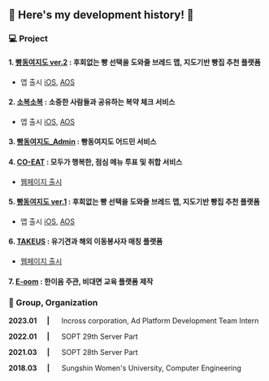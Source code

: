 ## 🌈 Here's my development history! 🌈

### 💻 Project

#### 1. [빵동여지도 ver.2](https://github.com/kanghanhee/BBangMap-Server) : 후회없는 빵 선택을 도와줄 브레드 맵, 지도기반 빵집 추천 플랫폼
- 앱 출시 [iOS](https://apps.apple.com/kr/app/%EB%B9%B5%EB%8F%99%EC%97%AC%EC%A7%80%EB%8F%84/id1595032110), [AOS](https://play.google.com/store/apps/details?id=bbangmap.com&pli=1)

#### 2. [소복소복](https://github.com/TeamSobokSobok/Sobok-Server) : 소중한 사람들과 공유하는 복약 체크 서비스
- 앱 출시 [iOS](https://apps.apple.com/kr/app/%EC%86%8C%EB%B3%B5%EC%86%8C%EB%B3%B5/id6446211371), [AOS](https://play.google.com/store/apps/details?id=com.sobok.sobok_android)

#### 3. [빵동여지도_Admin]() : 빵동여지도 어드민 서비스

#### 4. [CO-EAT](https://github.com/CO-EAT/COEAT-Server) : 모두가 행복한, 점심 메뉴 투표 및 취합 서비스
- [웹페이지 출시](https://www.coeat.site)

#### 5. [빵동여지도 ver.1]() : 후회없는 빵 선택을 도와줄 브레드 맵, 지도기반 빵집 추천 플랫폼
- 앱 출시 [iOS](https://apps.apple.com/kr/app/%EB%B9%B5%EB%8F%99%EC%97%AC%EC%A7%80%EB%8F%84/id1595032110), [AOS](https://play.google.com/store/apps/details?id=bbangmap.com&pli=1)

#### 6. [TAKEUS](https://github.com/TAKE-US/TAKEUS-BACK) : 유기견과 해외 이동봉사자 매칭 플랫폼
- [웹페이지 출시](https://www.take-us.kr)

#### 7. [E-oom](https://github.com/kanghanhee/E-oom) : 한이음 주관, 비대면 교육 플랫폼 제작


### 🏢 Group, Organization

**2023.01 &nbsp;&nbsp;&nbsp;&nbsp;&nbsp;|**&nbsp;&nbsp;&nbsp;&nbsp;&nbsp; Incross corporation, Ad Platform Development Team Intern

**2022.01 &nbsp;&nbsp;&nbsp;&nbsp;&nbsp;|**&nbsp;&nbsp;&nbsp;&nbsp;&nbsp; SOPT 29th Server Part

**2021.03 &nbsp;&nbsp;&nbsp;&nbsp;&nbsp;|**&nbsp;&nbsp;&nbsp;&nbsp;&nbsp; SOPT 28th Server Part

**2018.03 &nbsp;&nbsp;&nbsp;&nbsp;&nbsp;|**&nbsp;&nbsp;&nbsp;&nbsp;&nbsp; Sungshin Women's University, Computer Engineering
